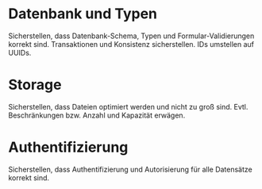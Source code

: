 # Datenbank und Typen

Sicherstellen, dass Datenbank-Schema, Typen und Formular-Validierungen korrekt sind.
Transaktionen und Konsistenz sicherstellen.
IDs umstellen auf UUIDs.

# Storage

Sicherstellen, dass Dateien optimiert werden und nicht zu groß sind.
Evtl. Beschränkungen bzw. Anzahl und Kapazität erwägen.

# Authentifizierung

Sicherstellen, dass Authentifizierung und Autorisierung für alle Datensätze korrekt sind.